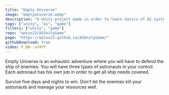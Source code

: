 ```yaml
---
title: "Empty Universe"
image: "emptyuniverse.webp"
description: "A Unity project made in order to learn basics of AI systems"
tags: ["unity", "ai", "game"]
filters: ["unity", "game"]
repo: "optus23/AIUnityGame"
page: "https://optus23.github.io/AIUnityGame/"
githubDownload: true
video: F_BW--xV4YY
---
```

Empty Universe is an exhaustic adventure where you will have to defend the ship of enemies. You will have three types of astronauts in your control. Each astronaut has his own job in order to get all ship needs covered.

Survive five days and nights to win. Don't let the enemies kill your astronauts and manage your resources well.